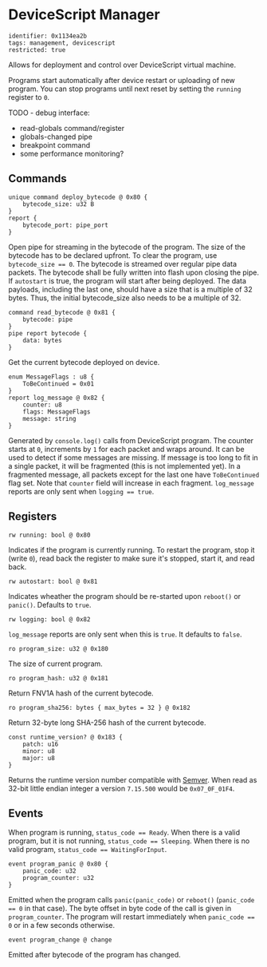 # DeviceScript Manager

    identifier: 0x1134ea2b
    tags: management, devicescript
    restricted: true

Allows for deployment and control over DeviceScript virtual machine.

Programs start automatically after device restart or uploading of new program.
You can stop programs until next reset by setting the `running` register to `0`.

TODO - debug interface:
* read-globals command/register
* globals-changed pipe
* breakpoint command
* some performance monitoring?

## Commands

    unique command deploy_bytecode @ 0x80 {
        bytecode_size: u32 B
    }
    report {
        bytecode_port: pipe_port
    }

Open pipe for streaming in the bytecode of the program. The size of the bytecode has to be declared upfront.
To clear the program, use `bytecode_size == 0`.
The bytecode is streamed over regular pipe data packets.
The bytecode shall be fully written into flash upon closing the pipe.
If `autostart` is true, the program will start after being deployed.
The data payloads, including the last one, should have a size that is a multiple of 32 bytes.
Thus, the initial bytecode_size also needs to be a multiple of 32.

    command read_bytecode @ 0x81 {
        bytecode: pipe
    }
    pipe report bytecode {
        data: bytes
    }

Get the current bytecode deployed on device.

    enum MessageFlags : u8 {
        ToBeContinued = 0x01
    }
    report log_message @ 0x82 {
        counter: u8
        flags: MessageFlags
        message: string
    }

Generated by `console.log()` calls from DeviceScript program.
The counter starts at `0`, increments by `1` for each packet and wraps around.
It can be used to detect if some messages are missing.
If message is too long to fit in a single packet, it will be fragmented (this is not implemented yet).
In a fragmented message, all packets except for the last one have `ToBeContinued` flag set.
Note that `counter` field will increase in each fragment.
`log_message` reports are only sent when `logging == true`.


## Registers

    rw running: bool @ 0x80

Indicates if the program is currently running.
To restart the program, stop it (write `0`), read back the register to make sure it's stopped,
start it, and read back.

    rw autostart: bool @ 0x81

Indicates wheather the program should be re-started upon `reboot()` or `panic()`.
Defaults to `true`.

    rw logging: bool @ 0x82

`log_message` reports are only sent when this is `true`.
It defaults to `false`.

    ro program_size: u32 @ 0x180

The size of current program.

    ro program_hash: u32 @ 0x181

Return FNV1A hash of the current bytecode.

    ro program_sha256: bytes { max_bytes = 32 } @ 0x182

Return 32-byte long SHA-256 hash of the current bytecode.

    const runtime_version? @ 0x183 {
        patch: u16
        minor: u8
        major: u8
    }

Returns the runtime version number compatible with [Semver](https://semver.org/).
When read as 32-bit little endian integer a version `7.15.500` would be `0x07_0F_01F4`.

## Events

When program is running, `status_code == Ready`.
When there is a valid program, but it is not running, `status_code == Sleeping`.
When there is no valid program, `status_code == WaitingForInput`.

    event program_panic @ 0x80 {
        panic_code: u32
        program_counter: u32
    }

Emitted when the program calls `panic(panic_code)` or `reboot()` (`panic_code == 0` in that case).
The byte offset in byte code of the call is given in `program_counter`.
The program will restart immediately when `panic_code == 0` or in a few seconds otherwise.

    event program_change @ change

Emitted after bytecode of the program has changed.
